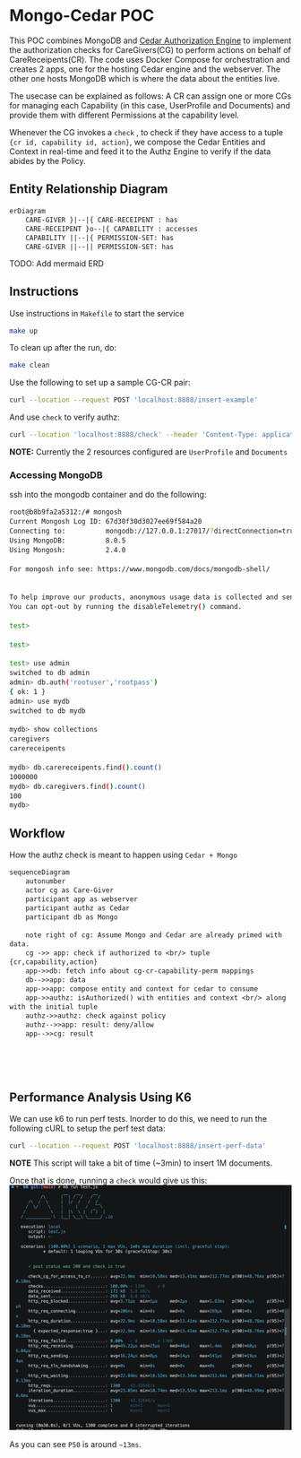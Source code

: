 # Mongo-Cedar POC
This POC combines MongoDB and [Cedar Authorization Engine](https://docs.cedarpolicy.com/) to implement the authorization checks for CareGivers(CG) to perform actions on behalf of CareReceipents(CR). The code uses Docker Compose for orchestration and creates 2 apps, one for the hosting Cedar engine and the webserver. The other one hosts MongoDB which is where the data about the entities live.

The usecase can be explained as follows:
A CR can assign one or more CGs for managing each Capability (in this case, UserProfile and Documents) and provide them with different Permissions at the capability level.

Whenever the CG invokes a `check` , to check if they have access to a tuple `{cr id, capability id, action}`, we compose the Cedar Entities and Context in real-time and feed it to the Authz Engine to verify if the data abides by the Policy.

## Entity Relationship Diagram
```mermaid
erDiagram
    CARE-GIVER }|--|{ CARE-RECEIPENT : has
    CARE-RECEIPENT }o--|{ CAPABILITY : accesses
    CAPABILITY ||--|{ PERMISSION-SET: has
    CARE-GIVER ||--|| PERMISSION-SET: has
```

TODO: Add mermaid ERD
## Instructions
Use instructions in `Makefile` to start the service
```bash
make up
```
To clean up after the run, do:
```bash
make clean
```

Use the following to set up a sample CG-CR pair:
```bash
curl --location --request POST 'localhost:8888/insert-example'
```

And use `check` to verify authz:
```bash
curl --location 'localhost:8888/check' --header 'Content-Type: application/json' --data '{"cg":"cg1","cr":"cr14","action":"READ","resource":"UserProfile"}'
```

**NOTE:** Currently the 2 resources configured are `UserProfile` and `Documents`

### Accessing MongoDB
ssh into the mongodb container and do the following:
```bash
root@b8b9fa2a5312:/# mongosh
Current Mongosh Log ID: 67d30f30d3027ee69f584a20
Connecting to:          mongodb://127.0.0.1:27017/?directConnection=true&serverSelectionTimeoutMS=2000&appName=mongosh+2.4.0
Using MongoDB:          8.0.5
Using Mongosh:          2.4.0

For mongosh info see: https://www.mongodb.com/docs/mongodb-shell/


To help improve our products, anonymous usage data is collected and sent to MongoDB periodically (https://www.mongodb.com/legal/privacy-policy).
You can opt-out by running the disableTelemetry() command.

test> 

test> 

test> use admin
switched to db admin
admin> db.auth('rootuser','rootpass')
{ ok: 1 }
admin> use mydb
switched to db mydb

mydb> show collections
caregivers
carereceipents

mydb> db.carereceipents.find().count()
1000000
mydb> db.caregivers.find().count()
100
mydb> 
```

## Workflow
How the authz check is meant to happen using `Cedar + Mongo`

```mermaid
sequenceDiagram
    autonumber
    actor cg as Care-Giver
    participant app as webserver
    participant authz as Cedar
    participant db as Mongo

    note right of cg: Assume Mongo and Cedar are already primed with data.
    cg ->> app: check if authorized to <br/> tuple {cr,capability,action}
    app->>db: fetch info about cg-cr-capability-perm mappings
    db-->>app: data
    app->>app: compose entity and context for cedar to consume
    app->>authz: isAuthorized() with entities and context <br/> along with the initial tuple
    authz->>authz: check against policy
    authz-->>app: result: deny/allow
    app-->>cg: result

    
    
    
```

## Performance Analysis Using K6
We can use k6 to run perf tests.
Inorder to do this, we need to run the following cURL to setup the perf test data:
```bash
curl --location --request POST 'localhost:8888/insert-perf-data'
```
**NOTE** This script will take a bit of time (~3min) to insert 1M documents.

Once that is done, running a `check` would give us this:
![alt text](k6/k6-1mil-cr-cg.png "Performance Analysis")

As you can see `P50` is around `~13ms`.